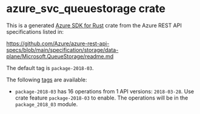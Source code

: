 # azure_svc_queuestorage crate

This is a generated [Azure SDK for Rust](https://github.com/Azure/azure-sdk-for-rust) crate from the Azure REST API specifications listed in:

https://github.com/Azure/azure-rest-api-specs/blob/main/specification/storage/data-plane/Microsoft.QueueStorage/readme.md

The default tag is `package-2018-03`.

The following [tags](https://github.com/Azure/azure-sdk-for-rust/blob/main/services/tags.md) are available:

- `package-2018-03` has 16 operations from 1 API versions: `2018-03-28`. Use crate feature `package-2018-03` to enable. The operations will be in the `package_2018_03` module.